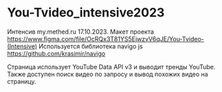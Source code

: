 # You-Tvideo_intensive2023

Интенсив my.methed.ru 17.10.2023.
Макет проекта https://www.figma.com/file/OcRQx3T81YS5EjwzvV6qJE/You-Tvideo-(Intensive)
Используется библиотека navigo js https://github.com/krasimir/navigo

Страница использует YouTube Data API v3 и выводит тренды YouTube.
Также доступен поиск видео по запросу и вывод похожих видео на страницу.
